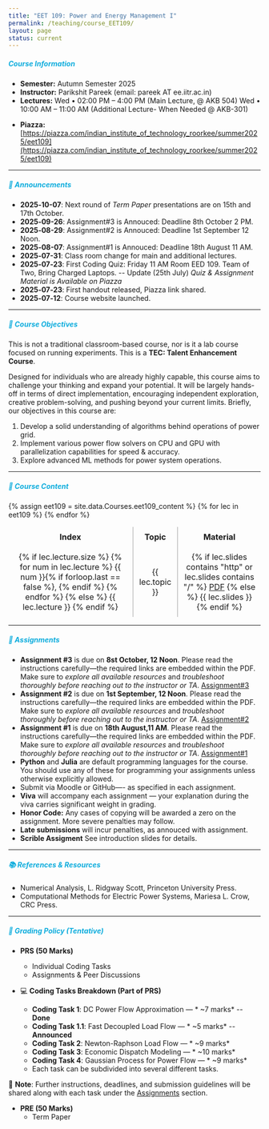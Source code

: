 ```yaml
---
title: "EET 109: Power and Energy Management I"
permalink: /teaching/course_EET109/
layout: page
status: current
---
```


##### <span style="color: #0faddd;; font-weight: bold;"> Course Information </span>

- **Semester:** Autumn Semester 2025  
- **Instructor:** Parikshit Pareek (email: pareek AT ee.iitr.ac.in)  
- **Lectures:**  Wed • 02:00 PM – 4:00 PM  (Main Lecture, @ AKB 504)
                 Wed • 10:00 AM – 11:00 AM  (Additional Lecture- When Needed @ AKB-301)
<!-- - **Venue:** EED 109 -->
- **Piazza:** [https://piazza.com/indian_institute_of_technology_roorkee/summer2025/eet109](https://piazza.com/indian_institute_of_technology_roorkee/summer2025/eet109)
<!-- - **TAs:** Rajdeep R. Dwivedi (rajdeep_rd AT ece.iitr.ac.in) -->

---

##### <span style="color: #0faddd;; font-weight: bold;"> 📌 Announcements </span>

- **2025‑10-07**: Next round of _Term Paper_ presentations are on 15th and 17th October. 
- **2025‑09-26**: Assignment#3 is Annouced: Deadline 8th October 2 PM. 
- **2025‑08-29**: Assignment#2 is Annouced: Deadline 1st September 12 Noon. 
- **2025‑08-07**: Assignment#1 is Annouced: Deadline 18th August 11 AM. 
- **2025‑07-31**: Class room change for main and additional lectures. 
- **2025‑07‑23**: First Coding Quiz: Friday 11 AM  Room EED 109. Team of Two, Bring Charged Laptops. -- Update (25th July) _Quiz & Assignment Material is Available on Piazza_
- **2025‑07‑23**: First handout released, Piazza link shared.
- **2025‑07‑12**: Course website launched.

---

##### <span style="color: #0faddd;; font-weight: bold;"> 🎯 Course Objectives </span>

This is not a traditional classroom-based course, nor is it a lab course focused on running experiments. This is a **TEC: Talent Enhancement Course**.

Designed for individuals who are already highly capable, this course aims to challenge your thinking and expand your potential. It will be largely hands-off in terms of direct implementation, encouraging independent exploration, creative problem-solving, and pushing beyond your current limits. Briefly, our objectives in this course are:

1. Develop a solid understanding of algorithms behind operations of power grid.  
2. Implement various power flow solvers on CPU and GPU with parallelization capabilities for speed & accuracy.
3. Explore advanced ML methods for power system operations.

---

##### <span style="color: #0faddd;; font-weight: bold;"> 📅 Course Content </span>

<style>
.table-no-hover table {
  border-collapse: separate;
  border-spacing: 0;
  width: auto;                  /* Let table size adjust to content */
  table-layout: auto;          /* Use natural column widths */
}

.table-no-hover table th,
.table-no-hover table td {
  border-left: 1px solid #ccc; /* Vertical lines only */
  border-right: 1px solid #ccc;
  border-top: none;            /* No horizontal lines */
  border-bottom: none;
  text-align: center;
  vertical-align: middle;
  padding: 10px;
}

/* Optional: remove first/last borders for clean edges */
.table-no-hover table th:first-child,
.table-no-hover table td:first-child {
  border-left: none;
}
.table-no-hover table th:last-child,
.table-no-hover table td:last-child {
  border-right: none;
}

/* Header styling */
.table-no-hover table th {
  font-weight: bold;
}

/* Disable hover effects */
.table-no-hover table * {
  transition: none !important;
}

.table-no-hover table tr:hover,
.table-no-hover table td:hover,
.table-no-hover table th:hover {
  background: inherit !important;
  color: inherit !important;
  font-weight: inherit !important;
  transform: none !important;
  box-shadow: none !important;
  text-decoration: none !important;
}

</style>

<div class="table-no-hover">
  {% assign eet109 = site.data.Courses.eet109_content %}

  <table>
    <thead>
      <tr>
        <th>Index</th>
        <th>Topic</th>
        <th>Material</th>
      </tr>
    </thead>
    <tbody>
      {% for lec in eet109 %}
      <tr>
        <td>
          {% if lec.lecture.size %}
            {% for num in lec.lecture %}
              {{ num }}{% if forloop.last == false %}, {% endif %}
            {% endfor %}
          {% else %}
            {{ lec.lecture }}
          {% endif %}
        </td>
        <td>{{ lec.topic }}</td>
        <td>{% if lec.slides contains "http" or lec.slides contains "/" %}
          <a href="{{ lec.slides }}">PDF</a>
        {% else %}
          {{ lec.slides }}
        {% endif %}</td>
      </tr>
      {% endfor %}
    </tbody>
  </table>
</div>


---
##### <span style="color: #0faddd;; font-weight: bold;"> 📝 Assignments </span> 
- **Assignment #3** is due on **8st October, 12 Noon**. Please read the instructions carefully—the required links are embedded within the PDF. Make sure to _explore all available resources_ and _troubleshoot thoroughly before reaching out to the instructor or TA_. [Assignment#3](/assets/pdf/EET109/Assignment_3.pdf)
- **Assignment #2** is due on **1st September, 12 Noon**. Please read the instructions carefully—the required links are embedded within the PDF. Make sure to _explore all available resources_ and _troubleshoot thoroughly before reaching out to the instructor or TA_. [Assignment#2](/assets/pdf/EET109/Assignment_2.zip)
- **Assignment #1** is due on **18th August,11 AM**. Please read the instructions carefully—the required links are embedded within the PDF. Make sure to _explore all available resources_ and _troubleshoot thoroughly before reaching out to the instructor or TA_. [Assignment#1](/assets/pdf/EET109/Assignment_1.zip)
- **Python** and **Julia** are default programming languages for the course. You should use any of these for programming your assignments unless otherwise explicitly allowed.
- Submit via Moodle or GitHub—- as specified in each assignment. 
- **Viva** will accompany each assignment — your explanation during the viva carries significant weight in grading.
- **Honor Code:** Any cases of copying will be awarded a zero on the assignment. More severe penalties may follow.
- **Late submissions** will incur penalties, as annouced with assignment. 
- **Scrible Assigment** See introduction slides for details.

---

##### <span style="color: #0faddd;; font-weight: bold;"> 📚 References & Resources</span>

* Numerical Analysis, L. Ridgway Scott, Princeton University Press.
* Computational Methods for Electric Power Systems, Mariesa L. Crow, CRC Press.


---


##### <span style="color: #0faddd;; font-weight: bold;"> 🧾 Grading Policy (Tentative) </span>

* **PRS (50 Marks)**
  * Individual Coding Tasks
  * Assignments & Peer Discussions

* 💻 **Coding Tasks Breakdown (Part of PRS)**
  * **Coding Task 1**: DC Power Flow Approximation — * ~7 marks* -- **Done**
  * **Coding Task 1.1**: Fast Decoupled Load Flow — * ~5 marks* -- **Announced**
  * **Coding Task 2**: Newton-Raphson Load Flow — * ~9 marks*
  * **Coding Task 3**: Economic Dispatch Modeling — * ~10 marks*
  * **Coding Task 4**: Gaussian Process for Power Flow — * ~9 marks*
  * Each task can be subdivided into several different tasks. 



🔔 **Note**: Further instructions, deadlines, and submission guidelines will be shared along with each task under the [Assignments](#📝-assignments) section.

* **PRE (50 Marks)**
  * Term Paper